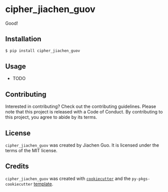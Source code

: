 # cipher_jiachen_guov

Good!

## Installation

```bash
$ pip install cipher_jiachen_guov
```

## Usage

- TODO

## Contributing

Interested in contributing? Check out the contributing guidelines. Please note that this project is released with a Code of Conduct. By contributing to this project, you agree to abide by its terms.

## License

`cipher_jiachen_guov` was created by Jiachen Guo. It is licensed under the terms of the MIT license.

## Credits

`cipher_jiachen_guov` was created with [`cookiecutter`](https://cookiecutter.readthedocs.io/en/latest/) and the `py-pkgs-cookiecutter` [template](https://github.com/py-pkgs/py-pkgs-cookiecutter).
